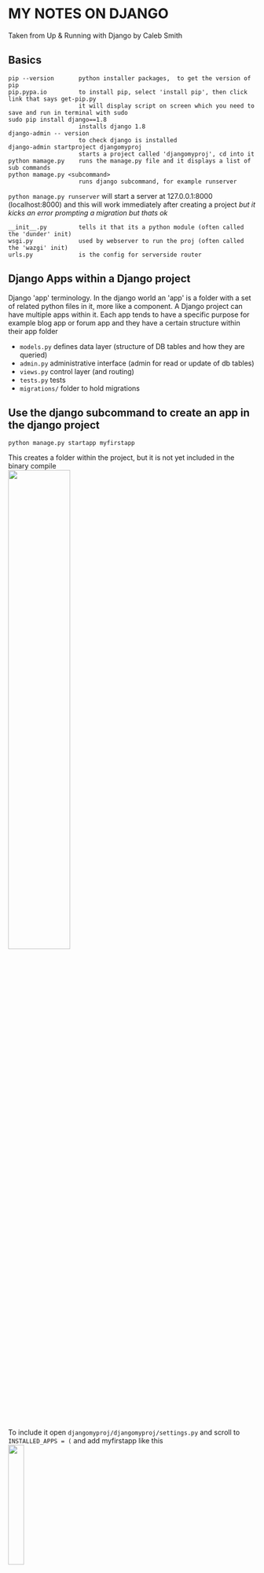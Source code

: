 # MY NOTES ON DJANGO

Taken from Up & Running with Django by Caleb Smith

## Basics


```
pip --version       python installer packages,  to get the version of pip
pip.pypa.io         to install pip, select 'install pip', then click link that says get-pip.py
                    it will display script on screen which you need to save and run in terminal with sudo
sudo pip install django==1.8
                    installs django 1.8
django-admin -- version
                    to check django is installed
django-admin startproject djangomyproj
                    starts a project called 'djangomyproj', cd into it
python mamage.py    runs the manage.py file and it displays a list of sub commands
python mamage.py <subcommand>
                    runs django subcommand, for example runserver 
```

`python manage.py runserver` will start a server at 127.0.0.1:8000 (localhost:8000) and this will work immediately after creating a project _but it kicks an error prompting a migration but thats ok_

```
__init__.py         tells it that its a python module (often called the 'dunder' init)
wsgi.py             used by webserver to run the proj (often called the 'wazgi' init)
urls.py             is the config for serverside router
```

## Django Apps within a Django project
Django 'app' terminology. In the django world an 'app' is a folder with a set of related python files in it, more like a component. A Django project can have multiple apps within it. Each app tends to have a specific purpose for example blog app or forum app and they have a certain structure within their app folder
  - `models.py`         defines data layer (structure of DB tables and how they are queried)
  - `admin.py`          administrative interface (admin for read or update of db tables)
  - `views.py`         control layer (and routing)
  - `tests.py`          tests
  - `migrations/`       folder to hold migrations

## Use the django subcommand to create an app in the django project

```
python manage.py startapp myfirstapp
```

This creates a folder within the project, but it is not yet included in the binary compile<br/>
<img src="./images/1.png" width="50%"/><br/>
To include it open `djangomyproj/djangomyproj/settings.py` and scroll to `INSTALLED_APPS = (` and add myfirstapp like this<br/>
<img src="./images/2.png" width="25%"/><br/>

To rename an app there are two places to change.
- the name of the folder 'myfirstapp'
- in the settings.py the above line 40 'myfirstapp'

## The django docs for settings

Find them by going to djangoproject.com click top nav link for documentation, scroll a third of the way down page to subheading The Development Process and under it are some bullets, the first bullet is called Settings and click the Overview link next to it<br/>
<img src="./images/3.png" width="25%"/><br/>
We already edited a setting above to add myfirstapp app into the compile. If you need to use serverside templating in django you would edit `TEMPLATES = [` in the same file.Other settings commonly altered are static files directory, debug and databases. Check the docs link.

## Models
- each app has a models.py define your classes in there
- classes inherit from django.db.models

In `/myfirstapp/models.py` define the class like this

```
class Item(models.Model):
  title = models.CharField(max_length=200)  # must have max_length
  description = models.TextField()   
  amount = models.IntegerField()            # -1, 0, 1, 20
  amount = models.PositiveIntegerField()
  weight = models.DecimalField(decimal_places=2, max_digits=5)
                                            # 0.5, 3.14
  is_new = models.BooleanField()            # True, False
  date_sold = models.DateTimeField()        #   
  email = models.EmailField()               # george@email.com
  url = models.URLField()                   # www.google.com
  docs = models.FileField()                 # user_uploaded.doc
  pic = models.ImageField()                 # best_avatar.jpg
  owner_id = models.PositiveIntegerField(default=0)
```

```
  title = models.CharField(max_length=10, null=True, blank=True)
  # null is an accepted value that can be stored
  # blank means an empty string is accepted
  # default sets a default
  # choices can set delimeters or guard rails on the values
```

## Migrations

Adding the class in models.py doesn't create the table, to do that you need to use a migration. Migrations will add a model, add a field, remove a field or change the attributes of a field

```
  python manage.py makemigrations
```

- generates migration files for later use, these are stored in the app folder example '/myfirstapp/0001_initial.py'
- compares the current model fields against the current database tables
- do this from the top level above the app folder

```
  python manage.py migrate
```

- runs all migration files that have not been run yet

```
  python manage.py migrate --list
```

- see all the migrations for different apps and which ones have been run (unapplied migrations is the name for those that havent run yet)


## View the data in sqlitebrowser
- download from http://sqlitebrowser.org/ the way I did this was with<br/> 
  `brew cask install db-browser-for-sqlite`
- run the new application DB Browser for SQlite, it should now be in your applications folder
- use it to open the file `db.sqlite3` which is in the main proj folder (above the app folders)
- you will see many tables but the one you want is named appname + underscore + tablename<br/>
  example: `myfirstapp_item`

## Register the item model with django admin
- open admin file in app folder `Project > App > admin.py` and then if your model class is called `Item` you would add 

```
  from .models import Item
  admin.site.register(Item)
```

## Create Super User for web interface login
- user terminal to go to top level project folder, this is the folder with `manage.py` and run

```
  python manage.py createsuperuser
  # note: will prompt for username, email and password and its ok to leave email blank
```

- then do `python manage.py runserver` and in the browser url put `http://localhost:8000/admin` then login
- here you can add items to the DB table and view the rows, the row view is not helpful, see next section

## Django out-of-the-box "List Display Page" is crap, lets fix it
<img src="./images/4.png" width="50%"/><br/>

- to make the row view more useful modify the lines from `Project > App > admin.py` so it looks like this

```
  from .models import Item 
  class ItemAdmin(admin.ModelAdmin):
    list_display = ['title', 'description', 'weight']
  admin.site.register(Item, ItemAdmin)
```

<img src="./images/5.png" width="50%"/><br/>
- click on the item to edit it, use the drop down to delete it

## What is Django ORM
- stands for Object Relational Mapper
- maps database columns to python objects

## Using Django shell
- user terminal, make sure you are in top level of project, type `python manage.py shell` and prompt will now look like `>>>`
- from the `>>>` prompt type 

```
  from myfirstapp.models import Item
  #from <app_name>.models import <class_of_model>
```

- then try the following

```
  Item.objects.all()
  # [<Item: Item object>, <Item: Item object>, <Item: Item object>, <Item: Item object>]
  itemsList = Item.objects.all()
  item = itemsList[0]
  item.title
  item.description
  item.id
```

- using the getter

```
  item = Item.objects.get(id=2)
  itemList = Item.objects.filter(weight=2)   # all with weight 2
  itemList = Item.objects.exclude(weight=2)  # all with weight not equal to 2
```

## Django serverside router (empty route)

- open the django app folder that has the _same name_ as the project and open `urls.py` 
- this is the default

```
  urlpatterns = [
    url(r'^admin/', include(admin.site.urls)),
  ]
```

- we added a line for the url and a line to import the views from the app we created

```
  # import views from the app we created
  from myfirstapp import views 

  urlpatterns = [
    # '^$' is regex for empty string see below
    url(r'^$', views.index, name='index'),
    url(r'^admin/', include(admin.site.urls)),
  ]
```

- and most importantly we must go into project folder > app folder > `views.py` and added

```
  from django.http import HttpResponse
  def index(request):
    return HttpResponse('<p>hello world<p/>')
```

- http://localhost:8000/ now shows hello world

Regex screenshot taken from the course, use https://pythex.org/ to test<br/>
<img src="./images/6.png" width="50%"/><br/>
1st - ducky matches to anywhere in the string<br/>
2nd - \d is only a single digit character<br/>
3rd - \d+ will match to one or more digit characters<br/>
4th - ^ means the string must start with admin/<br/>
5th - similarly $ suffix is the same as ^ except for the end<br/>
6th - this is how to match an empty string<br/>


## Django serverside router (define and pass variable)

- open the django app folder that has the _same name_ as the project and open `urls.py` 
- add line

```
  # define variable named id
  url(r'^item/(?P<id>\d+)/', views.item_detail, name='item_detail'),
```

- in project folder > app folder > `views.py` add the following

```
  def item_detail(request, id):
    return HttpResponse('<p>In item_detail view with id {0}</p>'.format(id))
```

- http://localhost:8000/item/1/ now shows 'In item_detail view with id 1'

## Connecting templates with dynamic data to the router

  - following from the above example, in project folder > app folder > `views.py` delete import for HttpResponse object as it is no longer needed
  - instead add `from django.http import Http404`
  - and add the item model from myfirstapp.models so we can use it to query the DB <br/>
    `from myfirstapp.models import Item`
  - swap out code for def index


```
  def index(request):
    return HttpResponse('<p>hello world<p/>')

  # CHANGE TO THIS

  def index(request):
    items = Item.objects.exclude(amount=0)
    return render(request, 'inventory/index.html', {
      'items': items,     # note here var name is plural
    })
```

  - swap out code for def item_detail

```
  def item_detail(request, id):
    return HttpResponse('<p>In item_detail view with id {0}</p>'.format(id))

  # CHANGE TO THIS

  def item_detail(request, id):
    try:
      item = Item.objects.get(id=id)
    except Item.DoesNotExist:
      raise Http404('This item does not exist')
    return render(request, 'inventory/item_detail.html', {
      'item': item,     # note here var name is singular
    })
```

  - open the django app folder that has the _same name_ as the project and open `settings.py` and look for the templates variable that looks like this `TEMPLATES = [{}]` and add in path to templates which in this tutorial is storing all templates in the _same name app_.  I know this is confusing and stupid but the settings.py file in the lower level app is using a relative path fom the project folder root so think of it like<br/>
  `'djangomyproj/djangomyproj/templates'` or <br/>
  `'djangomyproj/djangomyproj/templates'`

```
  TEMPLATES = [ 
    { 
      DIRS : ['djangomyproj/templates'] 
    } 
  ]
```

  - You can then go to project folder > app folder with same name > templates and add 'index.html' and 'item_detail.html' each with just `<p>hello world</p>` if you want to see it running or use the next section to render dynamic data

## Template Tags

```
  <h3>{{ headline_name }}</h3>

  {% for item in items %}
    <p>{{  item.title }}</p>
  {% endfor %}

  # in the router file urls.py we specified name='index' and name='item_detail' this is useful in the 
  # template but note if a url regex pattern has any name groups they will need to be included
  <p>{% url 'index' %}</p>                      # url(r'^$', views.index, name='index')
  <p>{% url 'item_detail' item.id %}</p>        # url(r'^item/(?P<id>\d+)/', views.item_detail, name='item_detail')

  # Filters can be used
  <p>{{ item.name|capfirst }}</p>

  # parent templates/base.html
  <body>
    {% block content %}
    {% endblock content %}
  </body>

  # child templates/myfirstapp/index.html
  {% extends "base.html" %}
  {% block content %}
      <h3>Items in stock</h3>
      <ul>
        {% for item in items %}
          <li>
            <a href="{% url 'item_detail' item.id %}">
              {{ item.title|capfirst }}
            </a>
          </li>
        {% endfor %}
      </ul>
  {% endblock %}

  # child templates/myfirstapp/item_detail.html
  {% extends "base.html" %}
  {% block content %}
    <a href="{% url 'index' %}">Back to item list</a>
    <h3>{{ item.title|capfirst }}</h3>
    <p> {{ item.amount }} currently in stock</p>
    <h4>Description:</h4>
    <p> {{ item.description }}</p>
  {% endblock %}

  # for static assets look up docs to define ststic path in swttings.py
  then in templates <link rel="stylesheet" href="{% static 'main.css' %}">
```

<hr/>


### Additional:

Taken from Advanced Django by Kevin Veroneau and Matthew Nuzum 

Uses python 2.7 and django 1.8

what is middleware?
I like the definition from Matthew Nazum (lynda) he says "middleware is code that hooks into the request response cycle of a page view" and he said this in Advanced Django course

Standard as of Oct 2017
  - Django 1.11 is the standard, it uses python 2.7,  it is the last django to use 2.7
  - in Dec 2017 Django 2 will be released that uses python 3 and it will most likely be a rough start

django 1.11 docs on auth
https://docs.djangoproject.com/en/1.11/topics/auth/default/

tastypie  is what is referenced in Advanced Django course and its github claims support with 1.11 also it has high user traction,  it might be good until django 2.0 comes out


